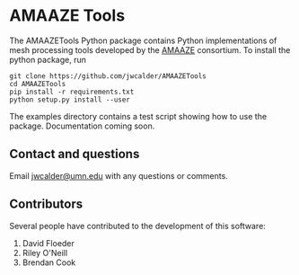 # AMAAZE Tools

The AMAAZETools Python package contains Python implementations of mesh processing tools developed by the [AMAAZE](https://amaaze.umn.edu/) consortium. To install the python package, run 

```
git clone https://github.com/jwcalder/AMAAZETools
cd AMAAZETools
pip install -r requirements.txt
python setup.py install --user
```

The examples directory contains a test script showing how to use the package. Documentation coming soon.


## Contact and questions

Email <jwcalder@umn.edu> with any questions or comments.

## Contributors

Several people have contributed to the development of this software:

1. David Floeder
2. Riley O'Neill
3. Brendan Cook
